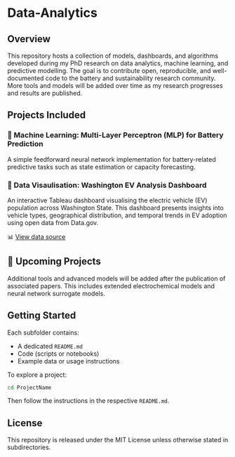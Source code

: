 # Data-Analytics

## Overview
This repository hosts a collection of models, dashboards, and algorithms developed during my PhD research on data analytics, machine learning, and predictive modelling. The goal is to contribute open, reproducible, and well-documented code to the battery and sustainability research community. More tools and models will be added over time as my research progresses and results are published.

## Projects Included

### 🔹 Machine Learning: Multi-Layer Perceptron (MLP) for Battery Prediction
A simple feedforward neural network implementation for battery-related predictive tasks such as state estimation or capacity forecasting.

### 🔹 Data Visaulisation: Washington EV Analysis Dashboard
An interactive Tableau dashboard visualising the electric vehicle (EV) population across Washington State. This dashboard presents insights into vehicle types, geographical distribution, and temporal trends in EV adoption using open data from Data.gov.

📊 [View data source](https://catalog.data.gov/dataset/electric-vehicle-population-data)


## 🔄 Upcoming Projects
Additional tools and advanced models will be added after the publication of associated papers. This includes extended electrochemical models and neural network surrogate models.

## Getting Started
Each subfolder contains:
- A dedicated `README.md`
- Code (scripts or notebooks)
- Example data or usage instructions

To explore a project:
```bash
cd ProjectName
```
Then follow the instructions in the respective `README.md`.

## License
This repository is released under the MIT License unless otherwise stated in subdirectories.
